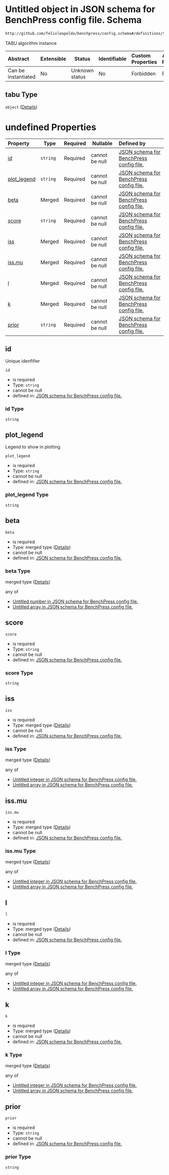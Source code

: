 # Untitled object in JSON schema for BenchPress config file. Schema

```txt
http://github.com/felixleopoldo/benchpress/config.schema#/definitions/tabu
```

TABU algorithm instance


| Abstract            | Extensible | Status         | Identifiable | Custom Properties | Additional Properties | Access Restrictions | Defined In                                                               |
| :------------------ | ---------- | -------------- | ------------ | :---------------- | --------------------- | ------------------- | ------------------------------------------------------------------------ |
| Can be instantiated | No         | Unknown status | No           | Forbidden         | Forbidden             | none                | [config.schema.json\*](../out/config.schema.json "open original schema") |

## tabu Type

`object` ([Details](config-definitions-tabu.md))

# undefined Properties

| Property                    | Type     | Required | Nullable       | Defined by                                                                                                                                                                                            |
| :-------------------------- | -------- | -------- | -------------- | :---------------------------------------------------------------------------------------------------------------------------------------------------------------------------------------------------- |
| [id](#id)                   | `string` | Required | cannot be null | [JSON schema for BenchPress config file.](config-definitions-tabu-properties-id.md "http&#x3A;//github.com/felixleopoldo/benchpress/config.schema#/definitions/tabu/properties/id")                   |
| [plot_legend](#plot_legend) | `string` | Required | cannot be null | [JSON schema for BenchPress config file.](config-definitions-tabu-properties-plot_legend.md "http&#x3A;//github.com/felixleopoldo/benchpress/config.schema#/definitions/tabu/properties/plot_legend") |
| [beta](#beta)               | Merged   | Required | cannot be null | [JSON schema for BenchPress config file.](config-definitions-flexnonnegnum.md "http&#x3A;//github.com/felixleopoldo/benchpress/config.schema#/definitions/tabu/properties/beta")                      |
| [score](#score)             | `string` | Required | cannot be null | [JSON schema for BenchPress config file.](config-definitions-tabu-properties-score.md "http&#x3A;//github.com/felixleopoldo/benchpress/config.schema#/definitions/tabu/properties/score")             |
| [iss](#iss)                 | Merged   | Required | cannot be null | [JSON schema for BenchPress config file.](config-definitions-flexnonnegint.md "http&#x3A;//github.com/felixleopoldo/benchpress/config.schema#/definitions/tabu/properties/iss")                       |
| [iss.mu](#iss.mu)           | Merged   | Required | cannot be null | [JSON schema for BenchPress config file.](config-definitions-flexnonnegint.md "http&#x3A;//github.com/felixleopoldo/benchpress/config.schema#/definitions/tabu/properties/iss.mu")                    |
| [l](#l)                     | Merged   | Required | cannot be null | [JSON schema for BenchPress config file.](config-definitions-flexnonnegint.md "http&#x3A;//github.com/felixleopoldo/benchpress/config.schema#/definitions/tabu/properties/l")                         |
| [k](#k)                     | Merged   | Required | cannot be null | [JSON schema for BenchPress config file.](config-definitions-flexnonnegint.md "http&#x3A;//github.com/felixleopoldo/benchpress/config.schema#/definitions/tabu/properties/k")                         |
| [prior](#prior)             | `string` | Required | cannot be null | [JSON schema for BenchPress config file.](config-definitions-tabu-properties-prior.md "http&#x3A;//github.com/felixleopoldo/benchpress/config.schema#/definitions/tabu/properties/prior")             |

## id

Unique idenfifier


`id`

-   is required
-   Type: `string`
-   cannot be null
-   defined in: [JSON schema for BenchPress config file.](config-definitions-tabu-properties-id.md "http&#x3A;//github.com/felixleopoldo/benchpress/config.schema#/definitions/tabu/properties/id")

### id Type

`string`

## plot_legend

Legend to show in plotting


`plot_legend`

-   is required
-   Type: `string`
-   cannot be null
-   defined in: [JSON schema for BenchPress config file.](config-definitions-tabu-properties-plot_legend.md "http&#x3A;//github.com/felixleopoldo/benchpress/config.schema#/definitions/tabu/properties/plot_legend")

### plot_legend Type

`string`

## beta




`beta`

-   is required
-   Type: merged type ([Details](config-definitions-flexnonnegnum.md))
-   cannot be null
-   defined in: [JSON schema for BenchPress config file.](config-definitions-flexnonnegnum.md "http&#x3A;//github.com/felixleopoldo/benchpress/config.schema#/definitions/tabu/properties/beta")

### beta Type

merged type ([Details](config-definitions-flexnonnegnum.md))

any of

-   [Untitled number in JSON schema for BenchPress config file.](config-definitions-nonnegnum.md "check type definition")
-   [Untitled array in JSON schema for BenchPress config file.](config-definitions-flexnonnegnum-anyof-1.md "check type definition")

## score




`score`

-   is required
-   Type: `string`
-   cannot be null
-   defined in: [JSON schema for BenchPress config file.](config-definitions-tabu-properties-score.md "http&#x3A;//github.com/felixleopoldo/benchpress/config.schema#/definitions/tabu/properties/score")

### score Type

`string`

## iss




`iss`

-   is required
-   Type: merged type ([Details](config-definitions-flexnonnegint.md))
-   cannot be null
-   defined in: [JSON schema for BenchPress config file.](config-definitions-flexnonnegint.md "http&#x3A;//github.com/felixleopoldo/benchpress/config.schema#/definitions/tabu/properties/iss")

### iss Type

merged type ([Details](config-definitions-flexnonnegint.md))

any of

-   [Untitled integer in JSON schema for BenchPress config file.](config-definitions-nonnegint.md "check type definition")
-   [Untitled array in JSON schema for BenchPress config file.](config-definitions-flexnonnegint-anyof-1.md "check type definition")

## iss.mu




`iss.mu`

-   is required
-   Type: merged type ([Details](config-definitions-flexnonnegint.md))
-   cannot be null
-   defined in: [JSON schema for BenchPress config file.](config-definitions-flexnonnegint.md "http&#x3A;//github.com/felixleopoldo/benchpress/config.schema#/definitions/tabu/properties/iss.mu")

### iss.mu Type

merged type ([Details](config-definitions-flexnonnegint.md))

any of

-   [Untitled integer in JSON schema for BenchPress config file.](config-definitions-nonnegint.md "check type definition")
-   [Untitled array in JSON schema for BenchPress config file.](config-definitions-flexnonnegint-anyof-1.md "check type definition")

## l




`l`

-   is required
-   Type: merged type ([Details](config-definitions-flexnonnegint.md))
-   cannot be null
-   defined in: [JSON schema for BenchPress config file.](config-definitions-flexnonnegint.md "http&#x3A;//github.com/felixleopoldo/benchpress/config.schema#/definitions/tabu/properties/l")

### l Type

merged type ([Details](config-definitions-flexnonnegint.md))

any of

-   [Untitled integer in JSON schema for BenchPress config file.](config-definitions-nonnegint.md "check type definition")
-   [Untitled array in JSON schema for BenchPress config file.](config-definitions-flexnonnegint-anyof-1.md "check type definition")

## k




`k`

-   is required
-   Type: merged type ([Details](config-definitions-flexnonnegint.md))
-   cannot be null
-   defined in: [JSON schema for BenchPress config file.](config-definitions-flexnonnegint.md "http&#x3A;//github.com/felixleopoldo/benchpress/config.schema#/definitions/tabu/properties/k")

### k Type

merged type ([Details](config-definitions-flexnonnegint.md))

any of

-   [Untitled integer in JSON schema for BenchPress config file.](config-definitions-nonnegint.md "check type definition")
-   [Untitled array in JSON schema for BenchPress config file.](config-definitions-flexnonnegint-anyof-1.md "check type definition")

## prior




`prior`

-   is required
-   Type: `string`
-   cannot be null
-   defined in: [JSON schema for BenchPress config file.](config-definitions-tabu-properties-prior.md "http&#x3A;//github.com/felixleopoldo/benchpress/config.schema#/definitions/tabu/properties/prior")

### prior Type

`string`
